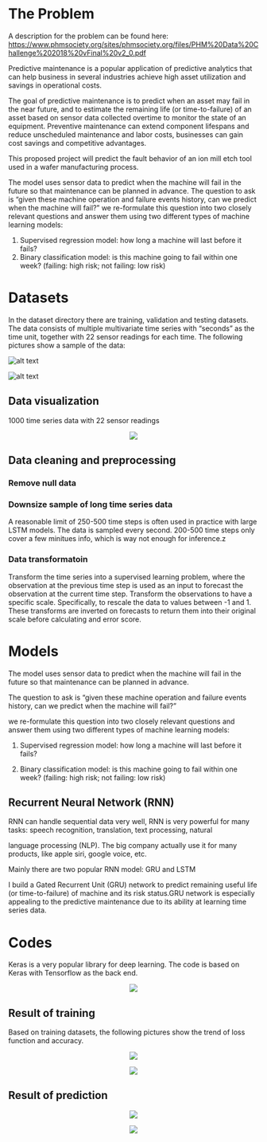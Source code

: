 # The Problem
A description for the problem can be found here:
https://www.phmsociety.org/sites/phmsociety.org/files/PHM%20Data%20Challenge%202018%20vFinal%20v2_0.pdf

Predictive maintenance is a popular application of predictive analytics that can help business in several industries achieve high asset
utilization and savings in operational costs.

The goal of predictive maintenance is to predict when an asset may fail in the near future, and to estimate the remaining life (or time-to-failure) of an asset based on sensor data collected overtime to monitor the state of an equipment. 
Preventive maintenance can extend component lifespans and reduce unscheduled maintenance and labor costs, businesses can gain cost savings and competitive advantages.

This proposed project will predict the fault behavior of an ion mill etch tool used in a wafer manufacturing process.

The model uses sensor data to predict when the machine will fail in the future so that maintenance can be planned in advance. The question to ask is “given these machine operation and failure events history, can we predict when the machine will fail?” we re-formulate this question into two closely relevant questions and answer them using two different types of machine learning models:
1. Supervised regression model: how long a machine will last before it fails?
2. Binary classification model: is this machine going to fail within one week? (failing: high risk; not failing: low risk)

# Datasets

In the dataset directory there are training, validation and testing datasets. The data consists of multiple multivariate time series with “seconds” as the time unit, together with 22 sensor readings for each time. The following pictures show a sample of the data:

![alt text](https://github.com/mengxu29/DataScienceIncubator/blob/master/pic/sample1.jpg)

![alt text](https://github.com/mengxu29/DataScienceIncubator/blob/master/pic/sample2.png)

## Data visualization
1000 time series data with 22 sensor readings
<p align="center"> 
<img src="https://github.com/mengxu29/DataScienceIncubator/blob/master/pic/visualization.jpg">
</p>

## Data cleaning and preprocessing

### Remove null data

### Downsize sample of long time series data
A reasonable limit of 250-500 time steps is often used in practice with large LSTM models. The data is sampled every second. 200-500 time steps only cover a few minitues info, which is way not enough for inference.z

### Data transformatoin 

Transform the time series into a supervised learning problem, where the observation at the previous time step is used as an input to forecast the observation at the current time step. 
Transform the observations to have a specific scale. Specifically, to rescale the data to values between -1 and 1. These transforms are inverted on forecasts to return them into their original scale before calculating and error score.

# Models

The model uses sensor data to predict when the machine will fail in the future so that maintenance can be planned in advance. 

The question to ask is “given these machine operation and failure events history, can we predict when the machine will fail?” 

we re-formulate this question into two closely relevant questions and answer them using two different types of machine learning models:

1. Supervised regression model: how long a machine will last before it fails?

2. Binary classification model: is this machine going to fail within one week? (failing: high risk; not failing: low risk)

## Recurrent Neural Network (RNN)

RNN can handle sequential data very well, RNN is very powerful for many tasks: speech recognition, translation, text processing, natural

language processing (NLP). The big company actually use it for many products, like apple siri, google voice, etc.

Mainly there are two popular RNN model: GRU and LSTM

I build a Gated Recurrent Unit (GRU) network to predict remaining useful life (or time-to-failure) of machine and its risk status.GRU network is especially appealing to the predictive maintenance due to its ability at learning time series data.

# Codes
Keras is a very popular library for deep learning. The code is based on Keras with Tensorflow as the back end.

<p align="center"> 
<img src="https://github.com/mengxu29/DataScienceIncubator/blob/master/pic/accuracy.png">
</p>


## Result of training
Based on training datasets, the following pictures show the trend of loss function and accuracy.

<p align="center"> 
<img src="https://github.com/mengxu29/DataScienceIncubator/blob/master/pic/loss.jpg">
</p>

<p align="center"> 
<img src="https://github.com/mengxu29/DataScienceIncubator/blob/master/pic/accuracy.png">
</p>

## Result of prediction

<p align="center"> 
<img src="https://github.com/mengxu29/DataScienceIncubator/blob/master/pic/prediction.png">
</p>

<p align="center"> 
<img src="https://github.com/mengxu29/DataScienceIncubator/blob/master/pic/prediction%20risk.jpg">
</p>


